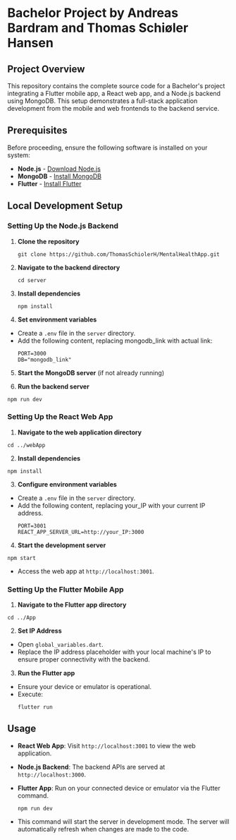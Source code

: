 # Bachelor Project by Andreas Bardram and Thomas Schiøler Hansen

## Project Overview

This repository contains the complete source code for a Bachelor's project integrating a Flutter mobile app, a React web app, and a Node.js backend using MongoDB. This setup demonstrates a full-stack application development from the mobile and web frontends to the backend service.

## Prerequisites

Before proceeding, ensure the following software is installed on your system:

- **Node.js** - [Download Node.js](https://nodejs.org/)
- **MongoDB** - [Install MongoDB](https://www.mongodb.com/try/download/community)
- **Flutter** - [Install Flutter](https://flutter.dev/docs/get-started/install)

## Local Development Setup

### Setting Up the Node.js Backend

1. **Clone the repository**
     ```
     git clone https://github.com/ThomasSchiolerH/MentalHealthApp.git
     ```

2. **Navigate to the backend directory**
     ```
     cd server
     ```

3. **Install dependencies**
     ```
     npm install
     ```

4. **Set environment variables**
- Create a `.env` file in the `server` directory.
- Add the following content, replacing mongodb_link with actual link:
  ```
  PORT=3000
  DB="mongodb_link"
  ```

5. **Start the MongoDB server** (if not already running)


6. **Run the backend server**
  ```
  npm run dev
  ```

### Setting Up the React Web App

1. **Navigate to the web application directory**
  ```
  cd ../webApp
  ```

2. **Install dependencies**
  ```
  npm install
  ```

3. **Configure environment variables**
- Create a `.env` file in the `server` directory.
- Add the following content, replacing your_IP with your current IP address.
  ```
  PORT=3001
  REACT_APP_SERVER_URL=http://your_IP:3000
  ```

4. **Start the development server**
  ```
  npm start
  ```

- Access the web app at `http://localhost:3001`.

### Setting Up the Flutter Mobile App

1. **Navigate to the Flutter app directory**
  ```
  cd ../App
  ```

2. **Set IP Address**
- Open `global_variables.dart`.
- Replace the IP address placeholder with your local machine's IP to ensure proper connectivity with the backend.

3. **Run the Flutter app**
- Ensure your device or emulator is operational.
- Execute:
  ```
  flutter run
  ```

## Usage

- **React Web App**: Visit `http://localhost:3001` to view the web application.
- **Node.js Backend**: The backend APIs are served at `http://localhost:3000`.
- **Flutter App**: Run on your connected device or emulator via the Flutter command.







     ```
     npm run dev
     ```
- This command will start the server in development mode. The server will automatically refresh when changes are made to the code.